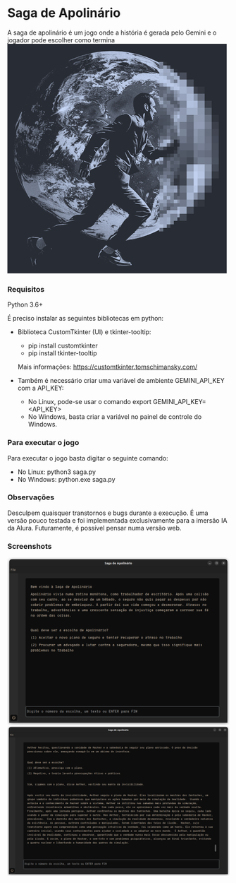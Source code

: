 # Saga de Apolinário
A saga de apolinário é um jogo onde a história é gerada pelo Gemini e o jogador pode escolher como termina
<img src="app_logo.png" alt="A Saga de Apolinário"> 

### Requisitos

Python 3.6+

É preciso instalar as seguintes bibliotecas em python:
- Biblioteca CustomTkinter (UI) e tkinter-tooltip:
  - pip install customtkinter
  - pip install tkinter-tooltip
 
  Mais informações: https://customtkinter.tomschimansky.com/
  
- Também é necessário criar uma variável de ambiente GEMINI_API_KEY com a API_KEY:
  - No Linux, pode-se usar o comando export GEMINI_API_KEY=<API_KEY>
  - No Windows, basta criar a variável no painel de controle do Windows.
  
### Para executar o jogo
Para executar o jogo basta digitar o seguinte comando: 
- No Linux: python3 saga.py
- No Windows: python.exe saga.py

### Observações
Desculpem quaisquer transtornos e bugs durante a execução. É uma versão pouco testada e foi implementada exclusivamente para a imersão IA da Alura. Futuramente, é possível pensar numa versão web.

### Screenshots
<img src="screenshot.png" alt="Screenshot do jogo no Linux"> 
<img src="screenshot2.png" alt="Screenshot de uma outra história"> 

